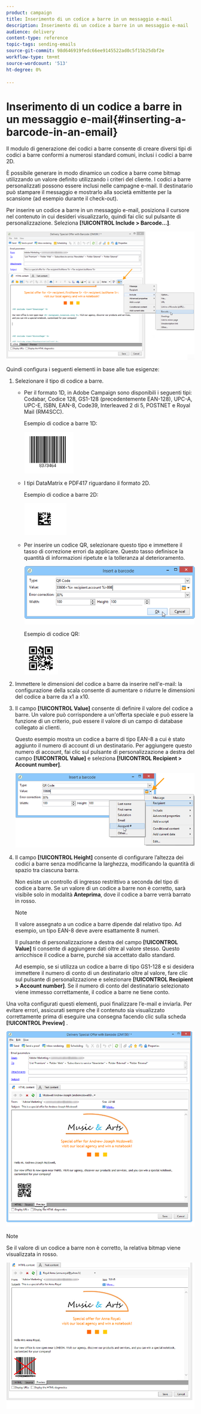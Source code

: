 ```yaml
---
product: campaign
title: Inserimento di un codice a barre in un messaggio e-mail
description: Inserimento di un codice a barre in un messaggio e-mail
audience: delivery
content-type: reference
topic-tags: sending-emails
source-git-commit: 98d646919fedc66ee9145522ad0c5f15b25dbf2e
workflow-type: tm+mt
source-wordcount: '513'
ht-degree: 0%

---
```



# Inserimento di un codice a barre in un messaggio e-mail{#inserting-a-barcode-in-an-email}

Il modulo di generazione dei codici a barre consente di creare diversi tipi di codici a barre conformi a numerosi standard comuni, inclusi i codici a barre 2D.

È possibile generare in modo dinamico un codice a barre come bitmap utilizzando un valore definito utilizzando i criteri del cliente. I codici a barre personalizzati possono essere inclusi nelle campagne e-mail. Il destinatario può stampare il messaggio e mostrarlo alla società emittente per la scansione (ad esempio durante il check-out).

Per inserire un codice a barre in un messaggio e-mail, posiziona il cursore nel contenuto in cui desideri visualizzarlo, quindi fai clic sul pulsante di personalizzazione. Seleziona **[!UICONTROL Include > Barcode...]**.

![](assets/barcode_insert_14.png)

Quindi configura i seguenti elementi in base alle tue esigenze:

1. Selezionare il tipo di codice a barre.

   * Per il formato 1D, in Adobe Campaign sono disponibili i seguenti tipi: Codabar, Codice 128, GS1-128 (precedentemente EAN-128), UPC-A, UPC-E, ISBN, EAN-8, Code39, Interleaved 2 di 5, POSTNET e Royal Mail (RM4SCC).

      Esempio di codice a barre 1D:

      ![](assets/barcode_insert_08.png)

   * I tipi DataMatrix e PDF417 riguardano il formato 2D.

      Esempio di codice a barre 2D:

      ![](assets/barcode_insert_09.png)

   * Per inserire un codice QR, selezionare questo tipo e immettere il tasso di correzione errori da applicare. Questo tasso definisce la quantità di informazioni ripetute e la tolleranza al deterioramento.

      ![](assets/barcode_insert_06.png)

      Esempio di codice QR:

      ![](assets/barcode_insert_12.png)

1. Immettere le dimensioni del codice a barre da inserire nell&#39;e-mail: la configurazione della scala consente di aumentare o ridurre le dimensioni del codice a barre da x1 a x10.
1. Il campo **[!UICONTROL Value]** consente di definire il valore del codice a barre. Un valore può corrispondere a un&#39;offerta speciale e può essere la funzione di un criterio, può essere il valore di un campo di database collegato ai clienti.

   Questo esempio mostra un codice a barre di tipo EAN-8 a cui è stato aggiunto il numero di account di un destinatario. Per aggiungere questo numero di account, fai clic sul pulsante di personalizzazione a destra del campo **[!UICONTROL Value]** e seleziona **[!UICONTROL Recipient > Account number]**.

   ![](assets/barcode_insert_15.png)

1. Il campo **[!UICONTROL Height]** consente di configurare l’altezza dei codici a barre senza modificarne la larghezza, modificando la quantità di spazio tra ciascuna barra.

   Non esiste un controllo di ingresso restrittivo a seconda del tipo di codice a barre. Se un valore di un codice a barre non è corretto, sarà visibile solo in modalità **Anteprima**, dove il codice a barre verrà barrato in rosso.

   >[!NOTE]
   >
   >Il valore assegnato a un codice a barre dipende dal relativo tipo. Ad esempio, un tipo EAN-8 deve avere esattamente 8 numeri.
   >
   >Il pulsante di personalizzazione a destra del campo **[!UICONTROL Value]** ti consente di aggiungere dati oltre al valore stesso. Questo arricchisce il codice a barre, purché sia accettato dallo standard.
   >
   >Ad esempio, se si utilizza un codice a barre di tipo GS1-128 e si desidera immettere il numero di conto di un destinatario oltre al valore, fare clic sul pulsante di personalizzazione e selezionare **[!UICONTROL Recipient > Account number]**. Se il numero di conto del destinatario selezionato viene immesso correttamente, il codice a barre ne tiene conto.

Una volta configurati questi elementi, puoi finalizzare l’e-mail e inviarla. Per evitare errori, assicurati sempre che il contenuto sia visualizzato correttamente prima di eseguire una consegna facendo clic sulla scheda **[!UICONTROL Preview]** .

![](assets/barcode_insert_10.png)

>[!NOTE]
>
>Se il valore di un codice a barre non è corretto, la relativa bitmap viene visualizzata in rosso.

![](assets/barcode_insert_11.png)
